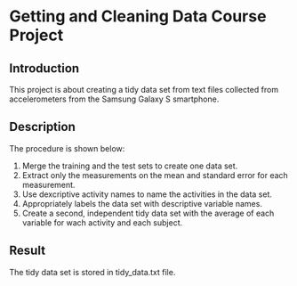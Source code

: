 # Getting and Cleaning Data Course Project

## Introduction
This project is about creating a tidy data set from text files collected from accelerometers from the Samsung Galaxy S smartphone.

## Description
The procedure is shown below:  
1. Merge the training and the test sets to create one data set.  
2. Extract only the measurements on the mean and standard error for each measurement.  
3. Use dexcriptive activity names to name the activities in the data set.  
4. Appropriately labels the data set with descriptive variable names.  
5. Create a second, independent tidy data set with the average of each variable for wach activity and each subject.  

## Result
The tidy data set is stored in tidy_data.txt file.






